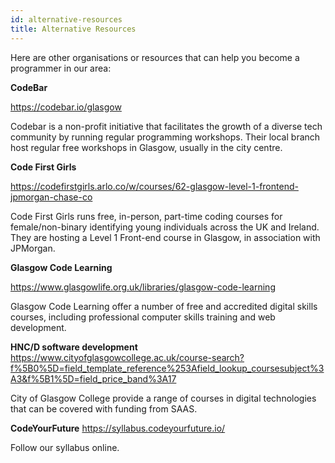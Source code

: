 ```yaml
---
id: alternative-resources
title: Alternative Resources
---
```


Here are other organisations or resources that can help you become a programmer in our area:

**CodeBar**

https://codebar.io/glasgow

Codebar is a non-profit initiative that facilitates the growth of a diverse tech community by running regular programming workshops. Their local branch host regular free workshops in Glasgow, usually in the city centre.


**Code First Girls**

https://codefirstgirls.arlo.co/w/courses/62-glasgow-level-1-frontend-jpmorgan-chase-co

Code First Girls runs free, in-person, part-time coding courses for female/non-binary identifying young individuals across the UK and Ireland. They are hosting a Level 1 Front-end course in Glasgow, in association with JPMorgan.


**Glasgow Code Learning**

https://www.glasgowlife.org.uk/libraries/glasgow-code-learning

Glasgow Code Learning offer a number of free and accredited digital skills courses, including professional computer skills training and web development. 


**HNC/D software development**
https://www.cityofglasgowcollege.ac.uk/course-search?f%5B0%5D=field_template_reference%253Afield_lookup_coursesubject%3A3&f%5B1%5D=field_price_band%3A17

City of Glasgow College provide a range of courses in digital technologies that can be covered with funding from SAAS.


**CodeYourFuture**
https://syllabus.codeyourfuture.io/

Follow our syllabus online.


